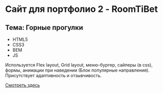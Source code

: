 # Сайт для портфолио 2 - RoomTiBet
## Тема: Горные прогулки
- HTML5
- CSS3
- BEM
- JS

Используется Flex layout, Grid layout, меню-бургер, сайперы (в css), формы, анимации при наведении (Блок популярные направления). Присутствует адаптивность и отзывчивость.

[Смотреть здесь](https://quverok.github.io/RoomTiBet/)
